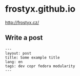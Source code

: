 # frostyx.github.io

<http://frostyx.cz/>


## Write a post

    ---
    layout: post
    title: Some example title
    lang: en
    tags: dev copr fedora modularity
    ---
